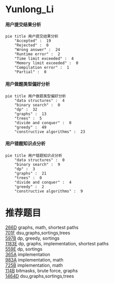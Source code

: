 # Yunlong_Li

<!-- tabs:start -->



#### **用户提交结果分析**

```mermaid
pie title 用户提交结果分析
    "Accepted" :  19
    "Rejected" :  0
    "Wrong answer" :  24
    "Runtime error" :  2
    "Time limit exceeded" :  4
    "Memory limit exceeded" :  0
    "Compilation error" :  1
    "Partial" :  0
```

#### **用户做题类型偏好分析**

```mermaid
pie title 用户做题类型偏好分析
    "data structures" :  4
    "binary search" :  0
    "dp" :  32
    "graphs" :  13
    "trees" :  5
    "divide and conquer" :  0
    "greedy" :  49
    "constructive algorithms" :  23
```
#### **用户错题知识点分析**

```mermaid
pie title 用户错题知识点分析
    "data structures" :  0
    "binary search" :  9
    "dp" :  3
    "graphs" :  21
    "trees" :  0
    "divide and conquer" :  4
    "greedy" :  2
    "constructive algorithms" :  9
```



<!-- tabs:end -->
# 推荐题目
[266D](https://codeforces.com/contest/266/problem/D)		graphs,
                        math,
                        shortest paths		  
[701F](https://codeforces.com/contest/701/problem/F)		dsu,graphs,sortings,trees		  
[597B](https://codeforces.com/contest/597/problem/B)		dp,
                        greedy,
                        sortings		  
[1183E](https://codeforces.com/contest/1183/problem/E)		dp,
                        graphs,
                        implementation,
                        shortest paths		  
[559E](https://codeforces.com/contest/559/problem/E)		dp,
                        sortings		  
[365A](https://codeforces.com/contest/365/problem/A)		implementation		  
[983A](https://codeforces.com/contest/983/problem/A)		implementation,
                        math		  
[725B](https://codeforces.com/contest/725/problem/B)		implementation,
                        math		  
[114B](https://codeforces.com/contest/114/problem/B)		bitmasks,
                        brute force,
                        graphs		  
[1464D](https://codeforces.com/contest/1464/problem/D)		dsu,graphs,sortings,trees		  
